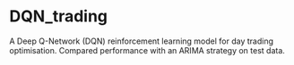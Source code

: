 # DQN_trading
A Deep Q-Network (DQN) reinforcement learning model for day trading optimisation. Compared performance with an ARIMA strategy on test data.
